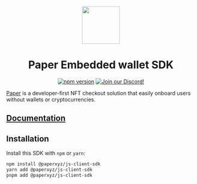 <p align="center">
    <br />
    <a href="https://paper.xyz"><img src="./assets/paper-logo.svg" width="100" alt=""/></a>
    <br />
</p>
<h1 align="center">Paper Embedded wallet SDK</h1>
<p align="center">
    <a href="https://www.npmjs.com/package/@paperxyz/js-client-sdk"><img src="https://img.shields.io/github/package-json/v/paperxyz/js-client-sdk?color=red&label=npm&logo=npm" alt="npm version"/></a>
    <a href="https://discord.gg/mnUa29J2Fp"><img alt="Join our Discord!" src="https://img.shields.io/discord/936354866358546453.svg?color=7289da&label=discord&logo=discord&style=flat"/></a>
</p>

[Paper](https://paper.xyz) is a developer-first NFT checkout solution that
easily onboard users without wallets or cryptocurrencies.

## [Documentation](#TODO)

## Installation

Install this SDK with `npm` or `yarn`:

```sh
npm install @paperxyz/js-client-sdk
yarn add @paperxyz/js-client-sdk
pnpm add @paperxyz/js-client-sdk
```
